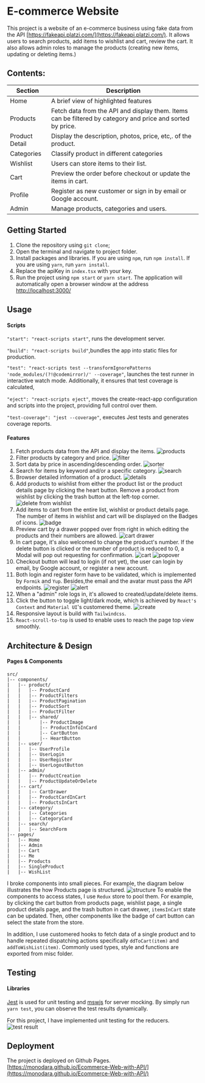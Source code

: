 # E-commerce Website

This project is a website of an e-commerce business using fake data from the API [https://fakeapi.platzi.com/](https://fakeapi.platzi.com/). It allows users to search products, add items to wishlist and cart, review the cart. It also allows admin roles to manage the products (creating new items, updating or deleting items.)

## Contents:

| Section        | Description                                                                                                |
| -------------- | ---------------------------------------------------------------------------------------------------------- |
| Home           | A brief view of highlighted features                                                                       |
| Products       | Fetch data from the API and display them. Items can be filtered by category and price and sorted by price. |
| Product Detail | Display the description, photos, price, etc,. of the product.                                              |
| Categories     | Classify product in different categories                                                                   |
| Wishlist       | Users can store items to their list.                                                                       |
| Cart           | Preview the order before checkout or update the items in cart.                                             |
| Profile        | Register as new customer or sign in by email or Google account.                                            |
| Admin          | Manage products, categories and users.                                                                     |

## Getting Started

1. Clone the repository using `git clone`;
2. Open the terminal and navigate to project folder.
3. Install packages and libraries. If you are using `npm`, run `npm install`. If you are using `yarn`, run `yarn install`.
4. Replace the apiKey in `index.tsx` with your key.
5. Run the project using `npm start` or `yarn start`. The application will automatically open a browser window at the address [http://localhost:3000/](http://localhost:3000/)

## Usage

#### Scripts

`"start": "react-scripts start"`, runs the development server.

`"build": "react-scripts build"`,bundles the app into static files for production.

`"test": "react-scripts test --transformIgnorePatterns 'node_modules/(?!@codemirror)/' --coverage"`, launches the test runner in interactive watch mode. Additionally, it ensures that test coverage is calculated,

`"eject": "react-scripts eject"`, moves the create-react-app configuration and scripts into the project, providing full control over them.

`"test-coverage": "jest --coverage"`, executes Jest tests and generates coverage reports.

#### Features

1.  Fetch products data from the API and display the items.
    ![products](./src/images/screenshots/products.png)
2.  Filter products by category and price.
    ![filter](./src/images/screenshots/productFilter.png)
3.  Sort data by price in ascending/descending order.
    ![sorter](./src/images/screenshots/productSorting.png)
4.  Search for items by keyword and/or a specific category.
    ![search](./src/images/screenshots/search.png)
5.  Browser detailed information of a product.
    ![details](./src/images/screenshots/productDetail.png)
6.  Add products to wishlist from either the product list or the product details page by clicking the heart button. Remove a product from wishlist by clicking the trash button at the left-top corner.  
    ![delete from wishlist](./src/images/screenshots/deleteWishlistItem.png)
7.  Add items to cart from the entire list, wishlist or product details page. The number of items in wishlist and cart will be displayed on the Badges of icons.
    ![badge](./src/images/screenshots/badge.png)
8.  Preview cart by a drawer popped over from right in which editing the products and their numbers are allowed.
    ![cart drawer](./src/images/screenshots/cartDrawer.png)
9.  In cart page, it's also welcomed to change the product's number. If the delete button is clicked or the number of product is reduced to 0, a Modal will pop out requesting for confirmation.
    ![cart](./src/images/screenshots/cart.png)
    ![popover](./src/images/screenshots/deletePopover.png)
10. Checkout button will lead to login (if not yet), the user can login by email, by Google account, or register a new account.
11. Both login and register form have to be validated, which is implemented by `Formik` and `Yup`. Besides,the email and the avatar must pass the API endpoints.
    ![register](./src/images/screenshots/register.png)
    ![alert](./src/images/screenshots/avatarAlert.png)
12. When a "admin" role logs in, it's allowed to created/update/delete items.
13. Click the button to toggle light/dark mode, which is achieved by `React's Context` and `Material UI`'s customered theme.
    ![create](./src/images/screenshots/create.png)
14. Responsive layout is build with `Tailwindcss`.
15. `React-scroll-to-top` is used to enable uses to reach the page top view smoothly.

## Architecture & Design

#### Pages & Components

```
src/
|-- components/
|   |-- product/
|   |   |-- ProductCard
|   |   |-- ProductFilters
|   |   |-- ProductPagination
|   |   |-- ProductSort
|   |   |-- ProductFilter
|   |   |-- shared/
|   |       |-- ProductImage
|   |       |-- ProductInfoInCard
|   |       |-- CartButton
|   |       |-- HeartButton
|   |-- user/
|   |   |-- UserProfile
|   |   |-- UserLogin
|   |   |-- UserRegister
|   |   |-- UserLogoutButton
|   |-- admin/
|   |   |-- ProductCreation
|   |   |-- ProductUpdateOrDelete
|   |-- cart/
|   |   |-- CartDrawer
|   |   |-- ProductCardInCart
|   |   |-- ProductsInCart
|   |-- category/
|   |   |-- Categories
|   |   |-- CategoryCard
|   |-- search/
|   |   |-- SearchForm
|-- pages/
|   |-- Home
|   |-- Admin
|   |-- Cart
|   |-- Me
|   |-- Products
|   |-- SingleProduct
|   |-- WishList
```

I broke components into small pieces. For example, the diagram below illustrates the how Products page is structured.
![structure](./src//images/screenshots/componentStructure.png)
To enable the components to access states, I use `Redux` store to pool them. For example, by clicking the cart button from products page, wishlist page, a single product details page, and the trash button in cart drawer, `itemsInCart` state can be updated. Then, other components like the badge of cart button can select the state from the store.

In addition, I use customered hooks to fetch data of a single product and to handle repeated dispatching actions specifically `ddToCart(item)` and `addToWishList(item)`.
Commonly used types, style and functions are exported from misc folder.

## Testing

#### Libraries

[Jest](https://jestjs.io/) is used for unit testing and [mswjs](https://mswjs.io/) for server mocking. By simply run `yarn test`, you can observe the test results dynamically.

For this project, I have implemented unit testing for the reducers.
![test result](./src/images/screenshots/test.png)

## Deployment

The project is deployed on Github Pages. [https://monodara.github.io/Ecommerce-Web-with-API/](https://monodara.github.io/Ecommerce-Web-with-API/)
